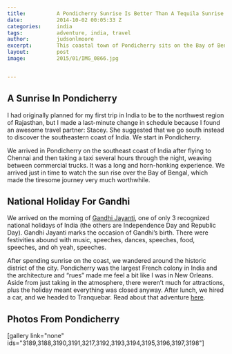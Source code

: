 ```yaml
---
title:			A Pondicherry Sunrise Is Better Than A Tequila Sunrise
date:			2014-10-02 00:05:33 Z
categories:		india
tags:			adventure, india, travel
author:			judsonlmoore
excerpt:		This coastal town of Pondicherry sits on the Bay of Bengal in southeast India. This historical French colony is lined with cobblestone streets and charm.
layout:			post
image:			2015/01/IMG_0866.jpg


---
```


## A Sunrise In Pondicherry

I had originally planned for my first trip in India to be to the northwest region of Rajasthan, but I made a last-minute change in schedule because I found an awesome travel partner: Stacey. She suggested that we go south instead to discover the southeastern coast of India. We start in Pondicherry.

We arrived in Pondicherry on the southeast coast of India after flying to Chennai and then taking a taxi several hours through the night, weaving between commercial trucks. It was a long and horn-honking experience. We arrived just in time to watch the sun rise over the Bay of Bengal, which made the tiresome journey very much worthwhile.

## National Holiday For Gandhi

We arrived on the morning of [Gandhi Jayanti](http://en.wikipedia.org/wiki/Gandhi_Jayanti), one of only 3 recognized national holidays of India (the others are Independence Day and Republic Day). Gandhi Jayanti marks the occasion of Gandhi’s birth. There were festivities abound with music, speeches, dances, speeches, food, speeches, and oh yeah, speeches.

After spending sunrise on the coast, we wandered around the historic district of the city. Pondicherry was the largest French colony in India and the architecture and “rues” made me feel a bit like I was in New Orleans. Aside from just taking in the atmosphere, there weren’t much for attractions, plus the holiday meant everything was closed anyway. After lunch, we hired a car, and we headed to Tranquebar. Read about that adventure [here](https://www.judsonlmoore.com/tranquebar).

## Photos From Pondicherry

[gallery link="none" ids="3189,3188,3190,3191,3217,3192,3193,3194,3195,3196,3197,3198"]
